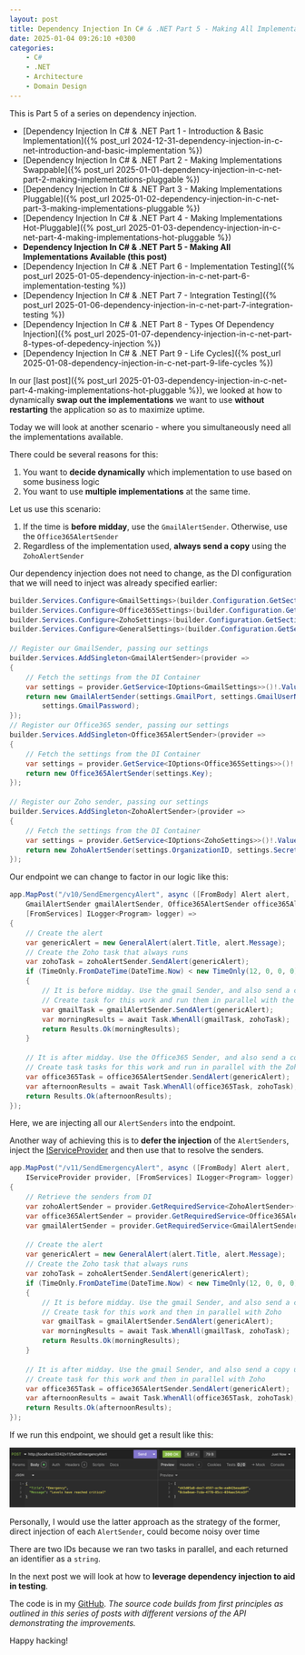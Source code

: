 ```yaml
---
layout: post
title: Dependency Injection In C# & .NET Part 5 - Making All Implementations Available
date: 2025-01-04 09:26:10 +0300
categories:
    - C#
    - .NET
    - Architecture
    - Domain Design
---
```


This is Part 5 of a series on dependency injection.

- [Dependency Injection In C# & .NET Part 1 - Introduction & Basic Implementation]({% post_url 2024-12-31-dependency-injection-in-c-net-introduction-and-basic-implementation %})
- [Dependency Injection In C# & .NET Part 2 - Making Implementations Swappable]({% post_url 2025-01-01-dependency-injection-in-c-net-part-2-making-implementations-pluggable %})
- [Dependency Injection In C# & .NET Part 3 - Making Implementations Pluggable]({% post_url 2025-01-02-dependency-injection-in-c-net-part-3-making-implementations-pluggable %})
- [Dependency Injection In C# & .NET Part 4 - Making Implementations Hot-Pluggable]({% post_url 2025-01-03-dependency-injection-in-c-net-part-4-making-implementations-hot-pluggable %})
- **Dependency Injection In C# & .NET Part 5 - Making All Implementations Available (this post)**
- [Dependency Injection In C# & .NET Part 6 - Implementation Testing]({% post_url 2025-01-05-dependency-injection-in-c-net-part-6-implementation-testing %})
- [Dependency Injection In C# & .NET Part 7 - Integration Testing]({% post_url 2025-01-06-dependency-injection-in-c-net-part-7-integration-testing %})
- [Dependency Injection In C# & .NET Part 8 - Types Of Dependency Injection]({%  post_url 2025-01-07-dependency-injection-in-c-net-part-8-types-of-depedency-injection %})
- [Dependency Injection In C# & .NET Part 9 - Life Cycles]({% post_url 2025-01-08-dependency-injection-in-c-net-part-9-life-cycles %})

In our [last post]({% post_url 2025-01-03-dependency-injection-in-c-net-part-4-making-implementations-hot-pluggable %}), we looked at how to dynamically **swap out the implementations** we want to use **without restarting** the application so as to maximize uptime.

Today we will look at another scenario - where you simultaneously need all the implementations available.

There could be several reasons for this:

1. You want to **decide dynamically** which implementation to use based on some business logic
2. You want to use **multiple implementations** at the same time.

Let us use this scenario:

1. If the time is **before midday**, use the `GmailAlertSender`. Otherwise, use the `Office365AlertSender`
2. Regardless of the implementation used, **always send a copy** using the `ZohoAlertSender`

Our dependency injection does not need to change, as the DI configuration that we will need to inject was already specified earlier:

```c#
builder.Services.Configure<GmailSettings>(builder.Configuration.GetSection(nameof(GmailSettings)));
builder.Services.Configure<Office365Settings>(builder.Configuration.GetSection(nameof(Office365Settings)));
builder.Services.Configure<ZohoSettings>(builder.Configuration.GetSection(nameof(ZohoSettings)));
builder.Services.Configure<GeneralSettings>(builder.Configuration.GetSection(nameof(GeneralSettings)));

// Register our GmailSender, passing our settings
builder.Services.AddSingleton<GmailAlertSender>(provider =>
{
    // Fetch the settings from the DI Container
    var settings = provider.GetService<IOptions<GmailSettings>>()!.Value;
    return new GmailAlertSender(settings.GmailPort, settings.GmailUserName,
        settings.GmailPassword);
});
// Register our Office365 sender, passing our settings
builder.Services.AddSingleton<Office365AlertSender>(provider =>
{
    // Fetch the settings from the DI Container
    var settings = provider.GetService<IOptions<Office365Settings>>()!.Value;
    return new Office365AlertSender(settings.Key);
});

// Register our Zoho sender, passing our settings
builder.Services.AddSingleton<ZohoAlertSender>(provider =>
{
    // Fetch the settings from the DI Container
    var settings = provider.GetService<IOptions<ZohoSettings>>()!.Value;
    return new ZohoAlertSender(settings.OrganizationID, settings.SecretKey);
});
```

Our endpoint we can change to factor in our logic like this:

```c#
app.MapPost("/v10/SendEmergencyAlert", async ([FromBody] Alert alert,
    GmailAlertSender gmailAlertSender, Office365AlertSender office365AlertSender, ZohoAlertSender zohoAlertSender,
    [FromServices] ILogger<Program> logger) =>
{
    // Create the alert
    var genericAlert = new GeneralAlert(alert.Title, alert.Message);
    // Create the Zoho task that always runs
    var zohoTask = zohoAlertSender.SendAlert(genericAlert);
    if (TimeOnly.FromDateTime(DateTime.Now) < new TimeOnly(12, 0, 0, 0))
    {
        // It is before midday. Use the gmail Sender, and also send a copy using Zoho.
        // Create task for this work and run them in parallel with the Zoho
        var gmailTask = gmailAlertSender.SendAlert(genericAlert);
        var morningResults = await Task.WhenAll(gmailTask, zohoTask);
        return Results.Ok(morningResults);
    }

    // It is after midday. Use the Office365 Sender, and also send a copy using Zoho.
    // Create task tasks for this work and run in parallel with the Zoho
    var office365Task = office365AlertSender.SendAlert(genericAlert);
    var afternoonResults = await Task.WhenAll(office365Task, zohoTask);
    return Results.Ok(afternoonResults);
});
```

Here, we are injecting all our `AlertSenders` into the endpoint.

Another way of achieving this is to **defer the injection** of the `AlertSenders`, inject the [IServiceProvider](https://learn.microsoft.com/en-us/dotnet/api/system.iserviceprovider?view=net-9.0) and then use that to resolve the senders.

```c#
app.MapPost("/v11/SendEmergencyAlert", async ([FromBody] Alert alert,
    IServiceProvider provider, [FromServices] ILogger<Program> logger) =>
{
    // Retrieve the senders from DI
    var zohoAlertSender = provider.GetRequiredService<ZohoAlertSender>();
    var office365AlertSender = provider.GetRequiredService<Office365AlertSender>();
    var gmailAlertSender = provider.GetRequiredService<GmailAlertSender>();

    // Create the alert
    var genericAlert = new GeneralAlert(alert.Title, alert.Message);
    // Create the Zoho task that always runs
    var zohoTask = zohoAlertSender.SendAlert(genericAlert);
    if (TimeOnly.FromDateTime(DateTime.Now) < new TimeOnly(12, 0, 0, 0))
    {
        // It is before midday. Use the gmail Sender, and also send a copy using Zoho.
        // Create task for this work and then in parallel with Zoho
        var gmailTask = gmailAlertSender.SendAlert(genericAlert);
        var morningResults = await Task.WhenAll(gmailTask, zohoTask);
        return Results.Ok(morningResults);
    }

    // It is after midday. Use the gmail Sender, and also send a copy using Zoho.
    // Create task for this work and then in parallel with Zoho
    var office365Task = office365AlertSender.SendAlert(genericAlert);
    var afternoonResults = await Task.WhenAll(office365Task, zohoTask);
    return Results.Ok(afternoonResults);
});
```

If we run this endpoint, we should get a result like this:

![DualAlerts](../images/2025/01/DualAlerts.png)

Personally, I would use the latter approach as the strategy of the former, direct injection of each `AlertSender`, could become noisy over time

There are two IDs because we ran two tasks in parallel, and each returned an identifier as a `string`.

In the next post we will look at how to **leverage dependency injection to aid in testing**.

The code is in my [GitHub](https://github.com/conradakunga/BlogCode/tree/master/Mailer). *The source code builds from first principles as outlined in this series of posts with different versions of the API demonstrating the improvements.*

Happy hacking!
